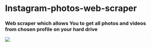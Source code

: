 # Instagram-photos-web-scraper
<h3>Web scraper which allows You to get all photos and videos from chosen profile on your hard drive</h3>

<img src="https://i.ibb.co/jRT57mH/Instagram-scraper-by-besesito.png">
